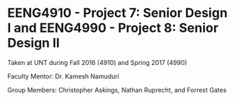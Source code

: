 # EENG4910 - Project 7: Senior Design I and EENG4990 - Project 8: Senior Design II

Taken at UNT during Fall 2016 (4910) and Spring 2017 (4990)

Faculty Mentor: Dr. Kamesh Namuduri

Group Members: Christopher Askings, Nathan Ruprecht, and Forrest Gates
